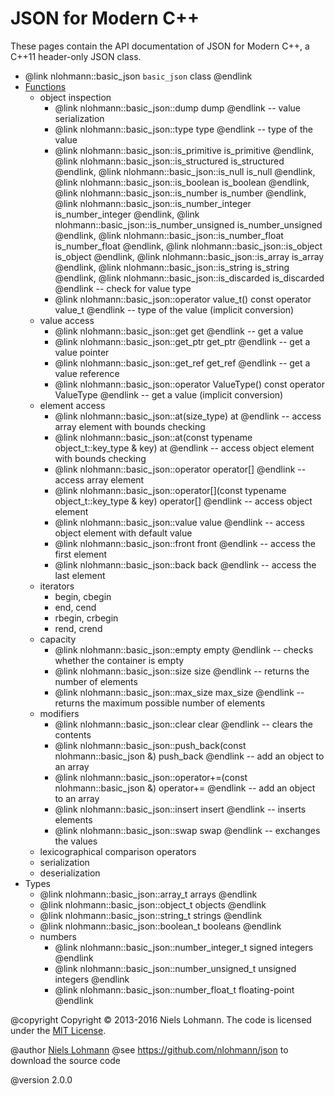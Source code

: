 # JSON for Modern C++

These pages contain the API documentation of JSON for Modern C++, a C++11 header-only JSON class.

- @link nlohmann::basic_json `basic_json` class @endlink
- [Functions](functions_func.html)
  - object inspection
    - @link nlohmann::basic_json::dump dump @endlink -- value serialization
    - @link nlohmann::basic_json::type type @endlink -- type of the value
    - @link nlohmann::basic_json::is_primitive is_primitive @endlink,
      @link nlohmann::basic_json::is_structured is_structured @endlink,
      @link nlohmann::basic_json::is_null is_null @endlink,
      @link nlohmann::basic_json::is_boolean is_boolean @endlink,
      @link nlohmann::basic_json::is_number is_number @endlink,
      @link nlohmann::basic_json::is_number_integer is_number_integer @endlink,
      @link nlohmann::basic_json::is_number_unsigned is_number_unsigned @endlink,
      @link nlohmann::basic_json::is_number_float is_number_float @endlink,
      @link nlohmann::basic_json::is_object is_object @endlink,
      @link nlohmann::basic_json::is_array is_array @endlink,
      @link nlohmann::basic_json::is_string is_string @endlink,
      @link nlohmann::basic_json::is_discarded is_discarded @endlink -- check for value type
    - @link nlohmann::basic_json::operator value_t() const operator value_t @endlink -- type of the value (implicit conversion)
  - value access
    - @link nlohmann::basic_json::get get @endlink -- get a value
    - @link nlohmann::basic_json::get_ptr get_ptr @endlink -- get a value pointer
    - @link nlohmann::basic_json::get_ref get_ref @endlink -- get a value reference
    - @link nlohmann::basic_json::operator ValueType() const operator ValueType @endlink -- get a value (implicit conversion)
  - element access
    - @link nlohmann::basic_json::at(size_type) at @endlink -- access array element with bounds checking
    - @link nlohmann::basic_json::at(const typename object_t::key_type & 	key) at @endlink -- access object element with bounds checking
    - @link nlohmann::basic_json::operator[](size_type) operator[] @endlink -- access array element
    - @link nlohmann::basic_json::operator[](const typename object_t::key_type & 	key) operator[] @endlink -- access object element
    - @link nlohmann::basic_json::value value @endlink -- access object element with default value
    - @link nlohmann::basic_json::front front @endlink -- access the first element
    - @link nlohmann::basic_json::back back @endlink -- access the last element 
  - iterators
    - begin, cbegin
    - end, cend
    - rbegin, crbegin
    - rend, crend
  - capacity
    - @link nlohmann::basic_json::empty empty @endlink -- checks whether the container is empty
    - @link nlohmann::basic_json::size size @endlink -- returns the number of elements
    - @link nlohmann::basic_json::max_size max_size @endlink -- returns the maximum possible number of elements
  - modifiers
    - @link nlohmann::basic_json::clear clear @endlink -- clears the contents
    - @link nlohmann::basic_json::push_back(const nlohmann::basic_json &) push_back @endlink -- add an object to an array
    - @link nlohmann::basic_json::operator+=(const nlohmann::basic_json &) operator+= @endlink -- add an object to an array
    - @link nlohmann::basic_json::insert insert @endlink -- inserts elements
    - @link nlohmann::basic_json::swap swap @endlink -- exchanges the values
  - lexicographical comparison operators
  - serialization
  - deserialization
- Types
  - @link nlohmann::basic_json::array_t arrays @endlink
  - @link nlohmann::basic_json::object_t objects @endlink
  - @link nlohmann::basic_json::string_t strings @endlink
  - @link nlohmann::basic_json::boolean_t booleans @endlink
  - numbers
    - @link nlohmann::basic_json::number_integer_t signed integers @endlink
    - @link nlohmann::basic_json::number_unsigned_t unsigned integers @endlink
    - @link nlohmann::basic_json::number_float_t floating-point @endlink

@copyright Copyright &copy; 2013-2016 Niels Lohmann. The code is licensed under the [MIT License](http://opensource.org/licenses/MIT).

@author [Niels Lohmann](http://nlohmann.me)
@see https://github.com/nlohmann/json to download the source code

@version 2.0.0
